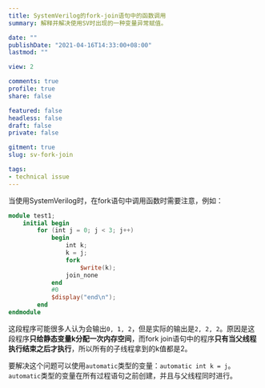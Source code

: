 ```yaml
---
title: SystemVerilog的fork-join语句中的函数调用
summary: 解释并解决使用SV时出现的一种变量异常赋值。

date: ""
publishDate: "2021-04-16T14:33:00+08:00"
lastmod: ""

view: 2

comments: true
profile: true
share: false

featured: false
headless: false
draft: false
private: false

gitment: true
slug: sv-fork-join

tags:
- technical issue
---
```

当使用SystemVerilog时，在fork语句中调用函数时需要注意，例如：
```verilog
module test1;
    initial begin
        for (int j = 0; j < 3; j++)
            begin
                int k;
                k = j;
                fork
                    $write(k);
                join_none
            end
            #0
            $display("end\n");
        end
endmodule
```
这段程序可能很多人认为会输出`0, 1, 2`，但是实际的输出是`2, 2, 2`。原因是这段程序**只给静态变量k分配一次内存空间**，而fork join语句中的程序**只有当父线程执行结束之后才执行**，所以所有的子线程拿到的k值都是2。

要解决这个问题可以使用`automatic`类型的变量：`automatic int k = j`。`automatic`类型的变量在所有过程语句之前创建，并且与父线程同时进行。